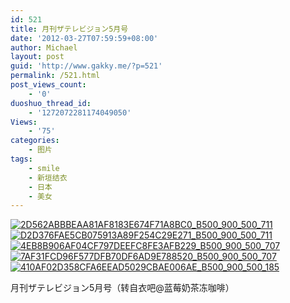 ```yaml
---
id: 521
title: 月刊ザテレビジョン5月号
date: '2012-03-27T07:59:59+08:00'
author: Michael
layout: post
guid: 'http://www.gakky.me/?p=521'
permalink: /521.html
post_views_count:
    - '0'
duoshuo_thread_id:
    - '1272072281174049050'
Views:
    - '75'
categories:
    - 图片
tags:
    - smile
    - 新垣结衣
    - 日本
    - 美女
---
```


[![2D562ABBBEAA81AF8183E674F71A8BC0_B500_900_500_711](http://www.yui-aragaki.org/wp-content/uploads/img/2D562ABBBEAA81AF8183E674F71A8BC0_B500_900_500_711.jpeg)](http://www.yui-aragaki.org/wp-content/uploads/img/2D562ABBBEAA81AF8183E674F71A8BC0_B1280_1280_1200_1707.jpeg) [![D2D376FAE5CB075913A89F254C29E271_B500_900_500_711](http://www.yui-aragaki.org/wp-content/uploads/img/D2D376FAE5CB075913A89F254C29E271_B500_900_500_711.jpeg)](http://www.yui-aragaki.org/wp-content/uploads/img/D2D376FAE5CB075913A89F254C29E271_B1280_1280_899_1280.jpeg) [![4EB8B906AF04CF797DEEFC8FE3AFB229_B500_900_500_707](http://www.yui-aragaki.org/wp-content/uploads/img/4EB8B906AF04CF797DEEFC8FE3AFB229_B500_900_500_707.jpeg)](http://www.yui-aragaki.org/wp-content/uploads/img/4EB8B906AF04CF797DEEFC8FE3AFB229_B1280_1280_905_1280.jpeg) [![7AF31FCD96F577DFB70DF6AD9E788520_B500_900_500_707](http://www.yui-aragaki.org/wp-content/uploads/img/7AF31FCD96F577DFB70DF6AD9E788520_B500_900_500_707.jpeg)](http://www.yui-aragaki.org/wp-content/uploads/img/7AF31FCD96F577DFB70DF6AD9E788520_B1280_1280_905_1280.jpeg) [![410AF02D358CFA6EEAD5029CBAE006AE_B500_900_500_185](http://www.yui-aragaki.org/wp-content/uploads/img/410AF02D358CFA6EEAD5029CBAE006AE_B500_900_500_185.jpeg)](http://www.yui-aragaki.org/wp-content/uploads/img/410AF02D358CFA6EEAD5029CBAE006AE_B1280_1280_1200_446.jpeg)

月刊ザテレビジョン5月号（转自衣吧@蓝莓奶茶冻咖啡）
